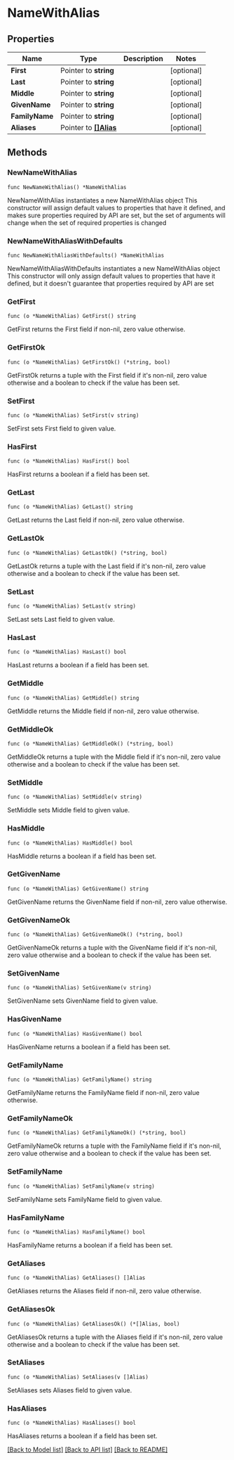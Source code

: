 # NameWithAlias

## Properties

Name | Type | Description | Notes
------------ | ------------- | ------------- | -------------
**First** | Pointer to **string** |  | [optional] 
**Last** | Pointer to **string** |  | [optional] 
**Middle** | Pointer to **string** |  | [optional] 
**GivenName** | Pointer to **string** |  | [optional] 
**FamilyName** | Pointer to **string** |  | [optional] 
**Aliases** | Pointer to [**[]Alias**](Alias.md) |  | [optional] 

## Methods

### NewNameWithAlias

`func NewNameWithAlias() *NameWithAlias`

NewNameWithAlias instantiates a new NameWithAlias object
This constructor will assign default values to properties that have it defined,
and makes sure properties required by API are set, but the set of arguments
will change when the set of required properties is changed

### NewNameWithAliasWithDefaults

`func NewNameWithAliasWithDefaults() *NameWithAlias`

NewNameWithAliasWithDefaults instantiates a new NameWithAlias object
This constructor will only assign default values to properties that have it defined,
but it doesn't guarantee that properties required by API are set

### GetFirst

`func (o *NameWithAlias) GetFirst() string`

GetFirst returns the First field if non-nil, zero value otherwise.

### GetFirstOk

`func (o *NameWithAlias) GetFirstOk() (*string, bool)`

GetFirstOk returns a tuple with the First field if it's non-nil, zero value otherwise
and a boolean to check if the value has been set.

### SetFirst

`func (o *NameWithAlias) SetFirst(v string)`

SetFirst sets First field to given value.

### HasFirst

`func (o *NameWithAlias) HasFirst() bool`

HasFirst returns a boolean if a field has been set.

### GetLast

`func (o *NameWithAlias) GetLast() string`

GetLast returns the Last field if non-nil, zero value otherwise.

### GetLastOk

`func (o *NameWithAlias) GetLastOk() (*string, bool)`

GetLastOk returns a tuple with the Last field if it's non-nil, zero value otherwise
and a boolean to check if the value has been set.

### SetLast

`func (o *NameWithAlias) SetLast(v string)`

SetLast sets Last field to given value.

### HasLast

`func (o *NameWithAlias) HasLast() bool`

HasLast returns a boolean if a field has been set.

### GetMiddle

`func (o *NameWithAlias) GetMiddle() string`

GetMiddle returns the Middle field if non-nil, zero value otherwise.

### GetMiddleOk

`func (o *NameWithAlias) GetMiddleOk() (*string, bool)`

GetMiddleOk returns a tuple with the Middle field if it's non-nil, zero value otherwise
and a boolean to check if the value has been set.

### SetMiddle

`func (o *NameWithAlias) SetMiddle(v string)`

SetMiddle sets Middle field to given value.

### HasMiddle

`func (o *NameWithAlias) HasMiddle() bool`

HasMiddle returns a boolean if a field has been set.

### GetGivenName

`func (o *NameWithAlias) GetGivenName() string`

GetGivenName returns the GivenName field if non-nil, zero value otherwise.

### GetGivenNameOk

`func (o *NameWithAlias) GetGivenNameOk() (*string, bool)`

GetGivenNameOk returns a tuple with the GivenName field if it's non-nil, zero value otherwise
and a boolean to check if the value has been set.

### SetGivenName

`func (o *NameWithAlias) SetGivenName(v string)`

SetGivenName sets GivenName field to given value.

### HasGivenName

`func (o *NameWithAlias) HasGivenName() bool`

HasGivenName returns a boolean if a field has been set.

### GetFamilyName

`func (o *NameWithAlias) GetFamilyName() string`

GetFamilyName returns the FamilyName field if non-nil, zero value otherwise.

### GetFamilyNameOk

`func (o *NameWithAlias) GetFamilyNameOk() (*string, bool)`

GetFamilyNameOk returns a tuple with the FamilyName field if it's non-nil, zero value otherwise
and a boolean to check if the value has been set.

### SetFamilyName

`func (o *NameWithAlias) SetFamilyName(v string)`

SetFamilyName sets FamilyName field to given value.

### HasFamilyName

`func (o *NameWithAlias) HasFamilyName() bool`

HasFamilyName returns a boolean if a field has been set.

### GetAliases

`func (o *NameWithAlias) GetAliases() []Alias`

GetAliases returns the Aliases field if non-nil, zero value otherwise.

### GetAliasesOk

`func (o *NameWithAlias) GetAliasesOk() (*[]Alias, bool)`

GetAliasesOk returns a tuple with the Aliases field if it's non-nil, zero value otherwise
and a boolean to check if the value has been set.

### SetAliases

`func (o *NameWithAlias) SetAliases(v []Alias)`

SetAliases sets Aliases field to given value.

### HasAliases

`func (o *NameWithAlias) HasAliases() bool`

HasAliases returns a boolean if a field has been set.


[[Back to Model list]](../README.md#documentation-for-models) [[Back to API list]](../README.md#documentation-for-api-endpoints) [[Back to README]](../README.md)


